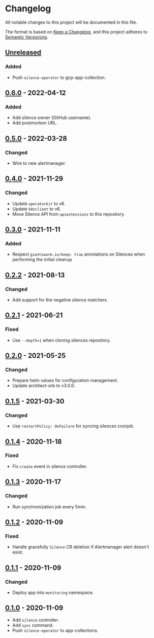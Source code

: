 # Changelog

All notable changes to this project will be documented in this file.

The format is based on [Keep a Changelog](https://keepachangelog.com/en/1.0.0/),
and this project adheres to [Semantic Versioning](https://semver.org/spec/v2.0.0.html).

## [Unreleased]

### Added

- Push `silence-operator` to gcp-app-collection.

## [0.6.0] - 2022-04-12

### Added

- Add silence owner (GitHub username).
- Add postmortem URL.

## [0.5.0] - 2022-03-28

### Changed

- Wire to new alertmanager.

## [0.4.0] - 2021-11-29

### Changed

- Update `operatorkit` to v6.
- Update `k8sclient` to v6.
- Move Silence API from `apiextensions` to this repository.

## [0.3.0] - 2021-11-11

### Added

- Respect `giantswarm.io/keep: true` annotations on Silences when performing the initial cleanup

## [0.2.2] - 2021-08-13

### Changed

- Add support for the negative silence matchers.

## [0.2.1] - 2021-06-21

### Fixed

- Use `--depth=1` when cloning silences repository.

## [0.2.0] - 2021-05-25

### Changed

- Prepare helm values for configuration management.
- Update architect-orb to v3.0.0.

## [0.1.5] - 2021-03-30

### Changed

- Use `restartPolicy: OnFailure` for syncing silences cronjob.

## [0.1.4] - 2020-11-18

### Fixed

- Fix `create` event in silence controller.

## [0.1.3] - 2020-11-17

### Changed

- Run synchronization job every 5min.

## [0.1.2] - 2020-11-09

### Fixed

- Handle gracefully `Silence` CR deletion if Alertmanager alert doesn't exist.

## [0.1.1] - 2020-11-09

### Changed

- Deploy app into `monitoring` namespace.

## [0.1.0] - 2020-11-09

- Add `silence` controller.
- Add `sync` command.
- Push `silence-operator` to app-collections.

[Unreleased]: https://github.com/giantswarm/silence-operator/compare/v0.6.0...HEAD
[0.6.0]: https://github.com/giantswarm/silence-operator/compare/v0.5.0...v0.6.0
[0.5.0]: https://github.com/giantswarm/silence-operator/compare/v0.4.0...v0.5.0
[0.4.0]: https://github.com/giantswarm/silence-operator/compare/v0.3.0...v0.4.0
[0.3.0]: https://github.com/giantswarm/silence-operator/compare/v0.2.2...v0.3.0
[0.2.2]: https://github.com/giantswarm/silence-operator/compare/v0.2.1...v0.2.2
[0.2.1]: https://github.com/giantswarm/silence-operator/compare/v0.2.0...v0.2.1
[0.2.0]: https://github.com/giantswarm/silence-operator/compare/v0.1.5...v0.2.0
[0.1.5]: https://github.com/giantswarm/silence-operator/compare/v0.1.4...v0.1.5
[0.1.4]: https://github.com/giantswarm/silence-operator/compare/v0.1.3...v0.1.4
[0.1.3]: https://github.com/giantswarm/silence-operator/compare/v0.1.2...v0.1.3
[0.1.2]: https://github.com/giantswarm/silence-operator/compare/v0.1.1...v0.1.2
[0.1.1]: https://github.com/giantswarm/silence-operator/compare/v0.1.0...v0.1.1
[0.1.0]: https://github.com/giantswarm/silence-operator/releases/tag/v0.1.0
